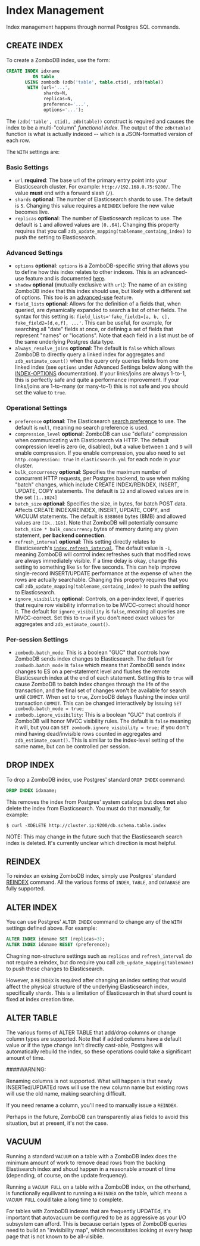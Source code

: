 # Index Management

Index management happens through normal Postgres SQL commands.

## CREATE INDEX

To create a ZomboDB index, use the form:

```sql
CREATE INDEX idxname 
          ON table
       USING zombodb (zdb('table', table.ctid), zdb(table))
        WITH (url='...', 
              shards=N, 
              replicas=N,
              preference='...',
              options='...');
```

The `(zdb('table', ctid), zdb(table))` construct is required and causes the index to be a multi-"column" _functional index_.
The output of the `zdb(table)` function is what is actually indexed -- which is a JSON-formatted version of each row.

The `WITH` settings are:

### Basic Settings
- `url` **required**: The base url of the primary entry point into your Elasticsearch cluster.  For example: `http://192.168.0.75:9200/`.  The value **must** end with a forward slash (`/`).
- `shards` **optional**:  The number of Elasticsearch shards to use.  The default is `5`.  Changing this value requires a `REINDEX` before the new value becomes live.
- `replicas` **optional**:  The number of Elasticsearch replicas to use.  The default is `1` and allowed values are `[0..64]`.  Changing this property requires that you call `zdb_update_mapping(tablename_containg_index)` to push the setting to Elasticsearch.

### Advanced Settings
- `options` **optional**:  `options` is a ZomboDB-specific string that allows you to define how this index relates to other indexes.  This is an advanced-use feature and is documented [here](INDEX-OPTIONS.md).
- `shadow` **optional** (mutually exclusive with `url`): The name of an existing ZomboDB index that this index should use, but likely with a different set of options.  This too is an [advanced-use](INDEX-OPTIONS.md) feature.
- `field_lists` **optional**:  Allows for the definition of a fields that, when queried, are dynamically expanded to search a list of other fields.  The syntax for this setting is:  `field_lists='fake_field1=[a, b, c], fake_field2=[d,e,f], ...'`.  This can be useful, for example, for searching all "date" fields at once, or defining a set of fields that represent "names" or "locations".  Note that each field in a list must be of the same underlying Postgres data type.
- `always_resolve_joins` **optional**:  The default is `false` which allows ZomboDB to directly query a linked index for aggregates and `zdb_estimate_count()` when the query only queries fields from one linked index (see `options` under Advanced Settings below along with the [INDEX-OPTIONS](INDEX-OPTIONS.md) documentation).  If your links/joins are always 1-to-1, this is perfectly safe and quite a performance improvement.  If your links/joins are 1-to-many (or many-to-1) this is not safe and you should set the value to `true`.

### Operational Settings
- `preference` **optional**:  The Elasticsearch [search preference](https://www.elastic.co/guide/en/elasticsearch/reference/master/search-request-preference.html) to use.  The default is `null`, meaning no search preference is used.
- `compression_level` **optional**:  ZomboDB can use "deflate" compression when communicating with Elasticsearch via HTTP.  The default compression level is zero (ie, disabled), but a value between `1` and `9` will enable compression.  If you enable compression, you also need to set `http.compression: true` in `elasticsearch.yml` for each node in your cluster.
- `bulk_concurrency` **optional**:  Specifies the maximum number of concurrent HTTP requests, per Postgres backend, to use when making "batch" changes, which include CREATE INDEX/REINDEX, INSERT, UPDATE, COPY statements.  The default is `12` and allowed values are in the set `[1..1024]`
- `batch_size` **optional**:  Specifies the size, in bytes, for batch POST data.  Affects CREATE INDEX/REINDEX, INSERT, UPDATE, COPY, and VACUUM statements.  The default is `8388608` bytes (8MB) and allowed values are `[1k..1Gb]`.  Note that ZomboDB will potentially consume `batch_size * bulk_concurrency` bytes of memory during any given statement, **per backend connection**.
- `refresh_interval` **optional**:  This setting directly relates to Elasticsearch's [`index.refresh_interval`](https://www.elastic.co/guide/en/elasticsearch/reference/1.7/setup-configuration.html#configuration-index-settings).  The default value is `-1`, meaning ZomboDB will control index refreshes such that modified rows are always immediately visible.  If a time delay is okay, change this setting to something like `5s` for five seconds.  This can help improve single-record INSERT/UPDATE performance at the expense of when the rows are actually searchable.  Changing this property requires that you call `zdb_update_mapping(tablename_containg_index)` to push the setting to Elasticsearch.    
- `ignore_visibility` **optional**:  Controls, on a per-index level, if queries that require row visibility information to be MVCC-correct should honor it.  The default for `ignore_visibility` is `false`, meaning all queries are MVCC-correct.  Set this to `true` if you don't need exact values for aggregates and `zdb_estimate_count()`.

### Per-session Settings

- `zombodb.batch_mode`:  This is a boolean "GUC" that controls how ZomboDB sends index changes to Elasticsearch.  The default for `zombodb.batch_mode` is `false` which means that ZomboDB sends index changes to ES on a per-statement level and flushes the remote Elasticsearch index at the end of each statement.  Setting this to `true` will cause ZomboDB to batch index changes through the life of the transaction, and the final set of changes won't be available for search until `COMMIT`.  When set to `true`, ZomboDB delays flushing the index until transaction `COMMIT`.  This can be changed interactively by issuing `SET zombodb.batch_mode = true;`
- `zombodb.ignore_visibility`:  This is a boolean "GUC" that controls if ZomboDB will honor MVCC visibility rules.  The default is `false` meaning it will, but you can `SET zombodb.ignore_visibility = true;` if you don't mind having dead/invisible rows counted in aggregates and `zdb_estimate_count()`.  This is similiar to the index-level setting of the same name, but can be controlled per session.

## DROP INDEX

To drop a ZomboDB index, use Postgres' standard `DROP INDEX` command:

```sql
DROP INDEX idxname;
```

This removes the index from Postgres' system catalogs but does **not** also delete the index from Elasticsearch.  You must do that manually, for example:

```
$ curl -XDELETE http://cluster.ip:9200/db.schema.table.index
```

NOTE:  This may change in the future such that the Elasticsearch search index is deleted.  It's currently unclear which direction is most helpful.

## REINDEX

To reindex an exising ZomboDB index, simply use Postgres' standard [REINDEX](http://www.postgresql.org/docs/9.5/static/sql-reindex.html) command.  All the various forms of `INDEX`, `TABLE`, and `DATABASE` are fully supported.


## ALTER INDEX

You can use Postgres' `ALTER INDEX` command to change any of the `WITH` settings defined above.  For example:

```sql
ALTER INDEX idxname SET (replicas=3);
ALTER INDEX idxname RESET (preference);
```

Chagning non-structure settings such as `replicas` and `refresh_interval` do not require a reindex, but do require you call `zdb_update_mapping(tablename)` to push these changes to Elasticsearch.

However, a `REINDEX` is required after changing an index setting that would affect the physical structure of the underlying Elasticsearch index, specifically `shards`.  This is a limitation of Elasticsearch in that shard count is fixed at index creation time.


## ALTER TABLE

The various forms of ALTER TABLE that add/drop columns or change column types are supported.  Note that if added columns have a default value or if the type change isn't directly cast-able, Postgres will automatically rebuild the index, so these operations could take a significant amount of time.

####WARNING:  

Renaming columns is not supported. What will happen is that newly INSERTed/UPDATEd rows will use the new column name but existing rows will use the old name, making searching difficult.  

If you need rename a column, you'll need to manually issue a `REINDEX`.

Perhaps in the future, ZomboDB can transparently alias fields to avoid this situation, but at present, it's not the case.


## VACUUM

Running a standard `VACUUM` on a table with a ZomboDB index does the minimum amount of work to remove dead rows from the backing Elastisearch index and shoud happen in a reasonable amount of time (depending, of course, on the update frequency).

Running a `VACUUM FULL` on a table with a ZomboDB index, on the otherhand, is functionally equilivant to running a `REINDEX` on the table, which means a `VACUUM FULL` could take a long time to complete.

For tables with ZomboDB indexes that are frequently UPDATEd, it's important that autovacuum be configured to be as aggressive as your I/O subsystem can afford.  This is because certain types of ZomboDB queries need to build an "invisibility map", which necessitates looking at every heap page that is not known to be all-visibile.

